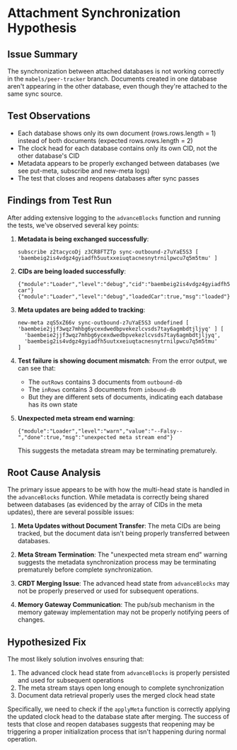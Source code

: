 # Attachment Synchronization Hypothesis

## Issue Summary

The synchronization between attached databases is not working correctly in the `mabels/peer-tracker` branch. Documents created in one database aren't appearing in the other database, even though they're attached to the same sync source.

## Test Observations

- Each database shows only its own document (rows.rows.length = 1) instead of both documents (expected rows.rows.length = 2)
- The clock head for each database contains only its own CID, not the other database's CID
- Metadata appears to be properly exchanged between databases (we see put-meta, subscribe and new-meta logs)
- The test that closes and reopens databases after sync passes

## Findings from Test Run

After adding extensive logging to the `advanceBlocks` function and running the tests, we've observed several key points:

1. **Metadata is being exchanged successfully**:

   ```
   subscribe z2tacycoDj z3CR8FTZTp sync-outbound-z7uYaE5S3 [ 'baembeig2is4vdgz4gyiadfh5uutxxeiuqtacnesnytrnilpwcu7q5m5tmu' ]
   ```

2. **CIDs are being loaded successfully**:

   ```
   {"module":"Loader","level":"debug","cid":"baembeig2is4vdgz4gyiadfh5uutxxeiuqtacnesnytrnilpwcu7q5m5tmu","msg":"loading car"}
   {"module":"Loader","level":"debug","loadedCar":true,"msg":"loaded"}
   ```

3. **Meta updates are being added to tracking**:

   ```
   new-meta zqS5xZ66v sync-outbound-z7uYaE5S3 undefined [ 'baembeie2jjf3wqz7mhbg6ycexdwedbpvekezlcvsds7tay6agmbdtjljyq' ] [
     'baembeie2jjf3wqz7mhbg6ycexdwedbpvekezlcvsds7tay6agmbdtjljyq',
     'baembeig2is4vdgz4gyiadfh5uutxxeiuqtacnesnytrnilpwcu7q5m5tmu'
   ]
   ```

4. **Test failure is showing document mismatch**:
   From the error output, we can see that:

   - The `outRows` contains 3 documents from `outbound-db`
   - The `inRows` contains 3 documents from `inbound-db`
   - But they are different sets of documents, indicating each database has its own state

5. **Unexpected meta stream end warning**:
   ```
   {"module":"Loader","level":"warn","value":"--Falsy--","done":true,"msg":"unexpected meta stream end"}
   ```
   This suggests the metadata stream may be terminating prematurely.

## Root Cause Analysis

The primary issue appears to be with how the multi-head state is handled in the `advanceBlocks` function. While metadata is correctly being shared between databases (as evidenced by the array of CIDs in the meta updates), there are several possible issues:

1. **Meta Updates without Document Transfer**: The meta CIDs are being tracked, but the document data isn't being properly transferred between databases.

2. **Meta Stream Termination**: The "unexpected meta stream end" warning suggests the metadata synchronization process may be terminating prematurely before complete synchronization.

3. **CRDT Merging Issue**: The advanced head state from `advanceBlocks` may not be properly preserved or used for subsequent operations.

4. **Memory Gateway Communication**: The pub/sub mechanism in the memory gateway implementation may not be properly notifying peers of changes.

## Hypothesized Fix

The most likely solution involves ensuring that:

1. The advanced clock head state from `advanceBlocks` is properly persisted and used for subsequent operations
2. The meta stream stays open long enough to complete synchronization
3. Document data retrieval properly uses the merged clock head state

Specifically, we need to check if the `applyMeta` function is correctly applying the updated clock head to the database state after merging. The success of tests that close and reopen databases suggests that reopening may be triggering a proper initialization process that isn't happening during normal operation.
